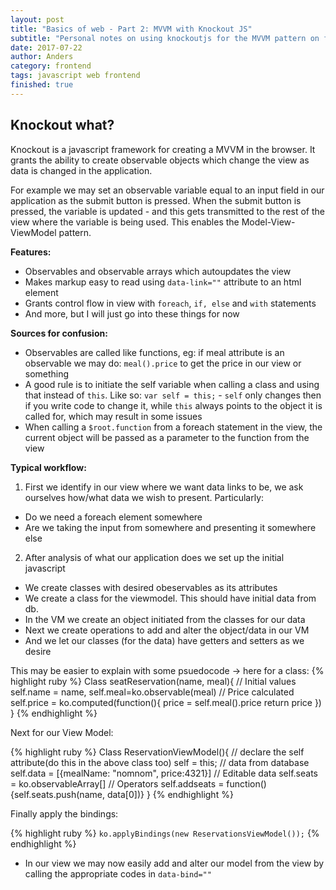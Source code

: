 ```yaml
---
layout: post
title: "Basics of web - Part 2: MVVM with Knockout JS"
subtitle: "Personal notes on using knockoutjs for the MVVM pattern on frontend development"
date: 2017-07-22
author: Anders
category: frontend
tags: javascript web frontend
finished: true
---
```


## Knockout what?
Knockout is a javascript framework for creating a MVVM in the browser. It grants the ability to create observable objects which change the view as data is changed in the application.

For example we may set an observable variable equal to an input field in our application as the submit button is pressed. When the submit button is pressed, the variable is updated - and this gets transmitted to the rest of the view where the variable is being used. This enables the Model-View-ViewModel pattern.

**Features:**
- Observables and observable arrays which autoupdates the view
- Makes markup easy to read using `data-link=""` attribute to an html element
- Grants control flow in view with `foreach`, `if, else` and `with` statements
- And more, but I will just go into these things for now

**Sources for confusion:**
- Observables are called like functions, eg: if meal attribute is an observable we may do:
  `meal().price` to get the price in our view or something
- A good rule is to initiate the self variable when calling a class and using that instead of `this`. Like so: `var self = this;` - `self` only changes then if you write code to change it, while `this` always points to the object it is called for, which may result in some issues
- When calling a `$root.function` from a foreach statement in the view, the current object will be passed as a parameter to the function from the view

**Typical workflow:**
1. First we identify in our view where we want data links to be, we ask ourselves how/what data we wish to present. Particularly:
  * Do we need a foreach element somewhere
  * Are we taking the input from somewhere and presenting it somewhere else
2. After analysis of what our application does we set up the initial javascript
  * We create classes with desired obeservables as its attributes
  * We create a class for the viewmodel. This should have initial data from db.
  * In the VM we create an object initiated from the classes for our data
  * Next we create operations to add and alter the object/data in our VM
  * And we let our classes (for the data) have getters and setters as we desire

  This may be easier to explain with some psuedocode -> here for a class:
{% highlight ruby %}
Class seatReservation(name, meal){
  // Initial values
  self.name = name, self.meal=ko.observable(meal)
  // Price calculated
  self.price = ko.computed(function(){
      price = self.meal().price
      return price
    })
}
{% endhighlight %}

Next for our View Model:

{% highlight ruby %}
Class ReservationViewModel(){
  // declare the self attribute(do this in the above class too)
  self = this;
  // data from database
  self.data = [{mealName: "nomnom", price:4321}]
  // Editable data
  self.seats = ko.observableArray[]
  // Operators
  self.addseats = function(){self.seats.push(name, data[0])}
}
{% endhighlight %}

  Finally apply the bindings:

{% highlight ruby %}
  `ko.applyBindings(new ReservationsViewModel());`
{% endhighlight %}

  * In our view we may now easily add and alter our model from the view by calling the appropriate codes in `data-bind=""`
